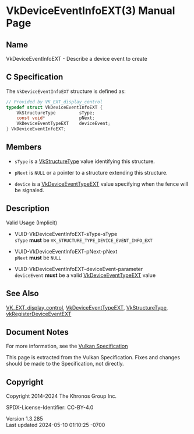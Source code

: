 # VkDeviceEventInfoEXT(3) Manual Page

## Name

VkDeviceEventInfoEXT - Describe a device event to create



## <a href="#_c_specification" class="anchor"></a>C Specification

The `VkDeviceEventInfoEXT` structure is defined as:

``` c
// Provided by VK_EXT_display_control
typedef struct VkDeviceEventInfoEXT {
    VkStructureType         sType;
    const void*             pNext;
    VkDeviceEventTypeEXT    deviceEvent;
} VkDeviceEventInfoEXT;
```

## <a href="#_members" class="anchor"></a>Members

- `sType` is a [VkStructureType](https://registry.khronos.org/vulkan/specs/1.3-extensions/man/html/VkStructureType.html) value identifying
  this structure.

- `pNext` is `NULL` or a pointer to a structure extending this
  structure.

- `device` is a [VkDeviceEventTypeEXT](https://registry.khronos.org/vulkan/specs/1.3-extensions/man/html/VkDeviceEventTypeEXT.html) value
  specifying when the fence will be signaled.

## <a href="#_description" class="anchor"></a>Description

Valid Usage (Implicit)

- <a href="#VUID-VkDeviceEventInfoEXT-sType-sType"
  id="VUID-VkDeviceEventInfoEXT-sType-sType"></a>
  VUID-VkDeviceEventInfoEXT-sType-sType  
  `sType` **must** be `VK_STRUCTURE_TYPE_DEVICE_EVENT_INFO_EXT`

- <a href="#VUID-VkDeviceEventInfoEXT-pNext-pNext"
  id="VUID-VkDeviceEventInfoEXT-pNext-pNext"></a>
  VUID-VkDeviceEventInfoEXT-pNext-pNext  
  `pNext` **must** be `NULL`

- <a href="#VUID-VkDeviceEventInfoEXT-deviceEvent-parameter"
  id="VUID-VkDeviceEventInfoEXT-deviceEvent-parameter"></a>
  VUID-VkDeviceEventInfoEXT-deviceEvent-parameter  
  `deviceEvent` **must** be a valid
  [VkDeviceEventTypeEXT](https://registry.khronos.org/vulkan/specs/1.3-extensions/man/html/VkDeviceEventTypeEXT.html) value

## <a href="#_see_also" class="anchor"></a>See Also

[VK_EXT_display_control](https://registry.khronos.org/vulkan/specs/1.3-extensions/man/html/VK_EXT_display_control.html),
[VkDeviceEventTypeEXT](https://registry.khronos.org/vulkan/specs/1.3-extensions/man/html/VkDeviceEventTypeEXT.html),
[VkStructureType](https://registry.khronos.org/vulkan/specs/1.3-extensions/man/html/VkStructureType.html),
[vkRegisterDeviceEventEXT](https://registry.khronos.org/vulkan/specs/1.3-extensions/man/html/vkRegisterDeviceEventEXT.html)

## <a href="#_document_notes" class="anchor"></a>Document Notes

For more information, see the <a
href="https://registry.khronos.org/vulkan/specs/1.3-extensions/html/vkspec.html#VkDeviceEventInfoEXT"
target="_blank" rel="noopener">Vulkan Specification</a>

This page is extracted from the Vulkan Specification. Fixes and changes
should be made to the Specification, not directly.

## <a href="#_copyright" class="anchor"></a>Copyright

Copyright 2014-2024 The Khronos Group Inc.

SPDX-License-Identifier: CC-BY-4.0

Version 1.3.285  
Last updated 2024-05-10 01:10:25 -0700
